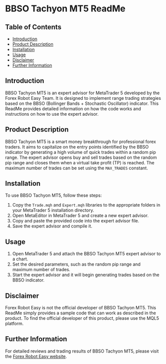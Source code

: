 # BBSO Tachyon MT5 ReadMe

## Table of Contents
- [Introduction](#introduction)
- [Product Description](#product-description)
- [Installation](#installation)
- [Usage](#usage)
- [Disclaimer](#disclaimer)
- [Further Information](#further-information)

## Introduction
BBSO Tachyon MT5 is an expert advisor for MetaTrader 5 developed by the Forex Robot Easy Team. It is designed to implement range trading strategies based on the BBSO (Bollinger Bands + Stochastic Oscillator) indicator. This ReadMe provides detailed information on how the code works and instructions on how to use the expert advisor.

## Product Description
BBSO Tachyon MT5 is a smart money breakthrough for professional forex traders. It aims to capitalize on the entry points identified by the BBSO indicator by generating a high volume of quick trades within a random pip range. The expert advisor opens buy and sell trades based on the random pip range and closes them when a virtual take profit (TP) is reached. The maximum number of trades can be set using the `MAX_TRADES` constant.

## Installation
To use BBSO Tachyon MT5, follow these steps:
1. Copy the `Trade.mqh` and `Expert.mqh` libraries to the appropriate folders in your MetaTrader 5 installation directory.
2. Open MetaEditor in MetaTrader 5 and create a new expert advisor.
3. Copy and paste the provided code into the expert advisor file.
4. Save the expert advisor and compile it.

## Usage
1. Open MetaTrader 5 and attach the BBSO Tachyon MT5 expert advisor to a chart.
2. Set the desired parameters, such as the random pip range and maximum number of trades.
3. Start the expert advisor and it will begin generating trades based on the BBSO indicator.

## Disclaimer
Forex Robot Easy is not the official developer of BBSO Tachyon MT5. This ReadMe simply provides a sample code that can work as described in the product. To find the official developer of this product, please use the MQL5 platform.

## Further Information
For detailed reviews and trading results of BBSO Tachyon MT5, please visit the [Forex Robot Easy website](https://forexroboteasy.com/forex-robot-review/bbso-tachyon-mt5-review-a-smart-money-breakthrough-for-professional-forex-traders/).
